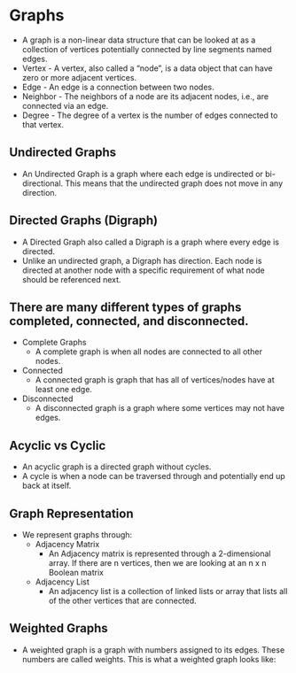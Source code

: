 # Graphs

- A graph is a non-linear data structure that can be looked at as a collection of vertices potentially connected by line segments named edges.
- Vertex - A vertex, also called a “node”, is a data object that can have zero or more adjacent vertices.
- Edge - An edge is a connection between two nodes.
- Neighbor - The neighbors of a node are its adjacent nodes, i.e., are connected via an edge.
- Degree - The degree of a vertex is the number of edges connected to that vertex.

## Undirected Graphs
- An Undirected Graph is a graph where each edge is undirected or bi-directional. This means that the undirected graph does not move in any direction.

## Directed Graphs (Digraph)
- A Directed Graph also called a Digraph is a graph where every edge is directed.
- Unlike an undirected graph, a Digraph has direction. Each node is directed at another node with a specific requirement of what node should be referenced next.

## There are many different types of graphs completed, connected, and disconnected.

- Complete Graphs
  - A complete graph is when all nodes are connected to all other nodes.
- Connected
  - A connected graph is graph that has all of vertices/nodes have at least one edge.
- Disconnected
  - A disconnected graph is a graph where some vertices may not have edges.

## Acyclic vs Cyclic
- An acyclic graph is a directed graph without cycles.
- A cycle is when a node can be traversed through and potentially end up back at itself.

## Graph Representation

- We represent graphs through:
  - Adjacency Matrix
    - An Adjacency matrix is represented through a 2-dimensional array. If there are n vertices, then we are looking at an n x n Boolean matrix 
  - Adjacency List
    - An adjacency list is a collection of linked lists or array that lists all of the other vertices that are connected.

## Weighted Graphs
- A weighted graph is a graph with numbers assigned to its edges. These numbers are called weights. This is what a weighted graph looks like:






